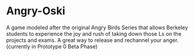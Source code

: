 # Angry-Oski

A game modeled after the original Angry Birds Series that allows Berkeley students to experience the joy and rush of taking down those Ls on the projects and exams. A great way to release and rechannel your anger. (currently in Prototype 0 Beta Phase)
